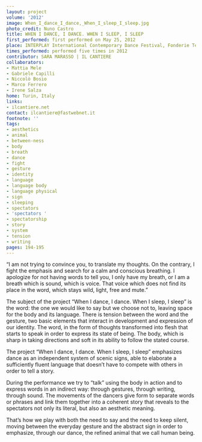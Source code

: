 ```yaml
---
layout: project
volume: '2012'
image: When_I_dance_I_dance,_When_I_sleep_I_sleep.jpg
photo_credit: Nuno Castro
title: WHEN I DANCE, I DANCE. WHEN I SLEEP, I SLEEP
first_performed: first performed on May 25, 2012
place: INTERPLAY International Contemporary Dance Festival, Fonderie Teatrali
times_performed: performed five times in 2012
contributor: SARA MARASSO | IL CANTIERE
collaborators:
- Mattia Mele
- Gabriele Capilli
- Niccolò Bosio
- Marco Ferrero
- Irene Salza
home: Turin, Italy
links:
- ilcantiere.net
contact: ilcantiere@fastwebnet.it
footnote: ''
tags:
- aesthetics
- animal
- between-ness
- body
- breath
- dance
- fight
- gesture
- identity
- language
- language body
- language physical
- sign
- sleeping
- spectators
- 'spectators '
- spectatorship
- story
- system
- tension
- writing
pages: 194-195
---
```




“I am not trying to convince you, to translate my thoughts. On the contrary, I fight the emphasis and search for a calm and conscious breathing. I apologize for not having words to tell you, I only have my breath, or I am a breath which is sound, which is voice. That voice which does not find its place in the word, which stays wild, light, free and mute.”

The subject of the project “When I dance, I dance. When I sleep, I sleep” is the word: the one we would like to say but we choose not to, leaving space for the body and its language. There is tension between the word and the gesture, two basic elements that interact in development and expression of our identity. The word, in the form of thoughts transformed into flesh that starts to speak in order to express its state of being. The body, which is sharp in taking directions and soft in its ability to follow the stated course.

The project “When I dance, I dance. When I sleep, I sleep” emphasizes dance as an independent system of scenic signs, able to elaborate a sufficiently fluent language that doesn’t have to compete with others in order to tell a story.

During the performance we try to “talk” using the body in action and to express words in an indirect way: through gestures, through writing, through sound. The movements of the dancers give form to separate words or phrases and link them together into a coherent story that reveals to the spectators not only its literal, but also an aesthetic meaning.

That’s how we play with both the need to say and the need to keep silent, moving between the everyday gesture and the abstract sign in order to emphasize, through our dance, the refined animal that we call human being.
